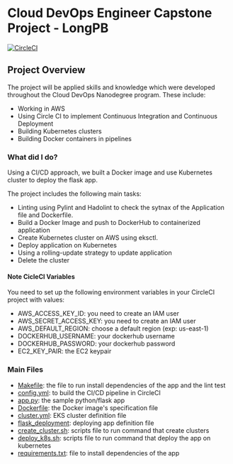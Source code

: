 # Cloud DevOps Engineer Capstone Project - LongPB

[![CircleCI](https://dl.circleci.com/status-badge/img/gh/longpb91/udacity_aws_devops_capstone/tree/master.svg?style=svg)](https://dl.circleci.com/status-badge/redirect/gh/longpb91/udacity_aws_devops_capstone/tree/master)

## Project Overview

The project will be applied skills and knowledge which were developed throughout the Cloud DevOps Nanodegree program. These include:

* Working in AWS
* Using Circle CI to implement Continuous Integration and Continuous Deployment
* Building Kubernetes clusters
* Building Docker containers in pipelines

### What did I do?

Using a CI/CD approach, we built a Docker image and use Kubernetes cluster to deploy the flask app.

The project includes the following main tasks:
- Linting using Pylint and Hadolint to check the sytnax of the Application file and Dockerfile.
- Build a Docker Image and push to DockerHub to containerized application
- Create Kubernetes cluster on AWS using eksctl.
- Deploy application on Kubernetes
- Using a rolling-update strategy to update application
- Delete the cluster

#### Note CicleCI Variables

You need to set up the following environment variables in your CircleCI project with values:

* AWS_ACCESS_KEY_ID: you need to create an IAM user
* AWS_SECRET_ACCESS_KEY: you need to create an IAM user
* AWS_DEFAULT_REGION: choose a default region (exp: us-east-1)
* DOCKERHUB_USERNAME: your dockerhub username
* DOCKERHUB_PASSWORD: your dockerhub password
* EC2_KEY_PAIR: the EC2 keypair
  
### Main Files

* [Makefile](./Makefile): the file to run install dependencies of the app and the lint test
* [config.yml](.circleci/config.yml): to build the CI/CD pipeline in CircleCI
* [app.py](./app.py): the sample python/flask app
* [Dockerfile](./Dockerfile): the Docker image's specification file
* [cluster.yml](./eks_cluster.yml): EKS cluster definition file
* [flask_deployment](./flask_deployment): deploying app definition file
* [create_cluster.sh](./create_cluster.sh): scripts file to run command that create clusters
* [deploy_k8s.sh](./deploy_k8s.sh): scripts file to run command that deploy the app on kubernetes
* [requirements.txt](./requirements.txt): file to install dependencies of the app
